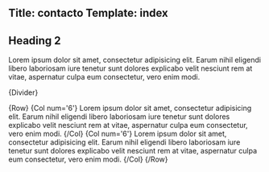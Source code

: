 Title: contacto
Template: index
----
## Heading 2

Lorem ipsum dolor sit amet, consectetur adipisicing elit. Earum nihil eligendi libero laboriosam iure tenetur sunt dolores explicabo velit nesciunt rem at vitae, aspernatur culpa eum consectetur, vero enim modi.

{Divider}

{Row}
{Col num='6'}
Lorem ipsum dolor sit amet, consectetur adipisicing elit. Earum nihil eligendi libero laboriosam iure tenetur sunt dolores explicabo velit nesciunt rem at vitae, aspernatur culpa eum consectetur, vero enim modi.
{/Col}
{Col num='6'}
Lorem ipsum dolor sit amet, consectetur adipisicing elit. Earum nihil eligendi libero laboriosam iure tenetur sunt dolores explicabo velit nesciunt rem at vitae, aspernatur culpa eum consectetur, vero enim modi.
{/Col}
{/Row}


